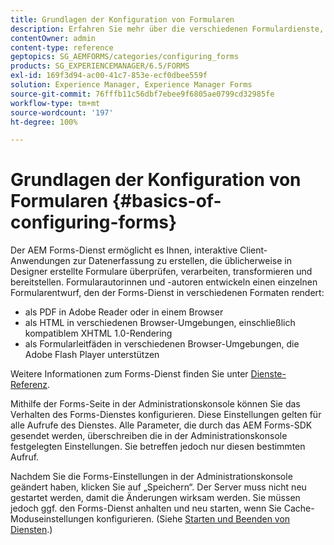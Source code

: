 ```yaml
---
title: Grundlagen der Konfiguration von Formularen
description: Erfahren Sie mehr über die verschiedenen Formulardienste, mit denen Sie interaktive Datenerfassungsanwendungen erstellen können.
contentOwner: admin
content-type: reference
geptopics: SG_AEMFORMS/categories/configuring_forms
products: SG_EXPERIENCEMANAGER/6.5/FORMS
exl-id: 169f3d94-ac00-41c7-853e-ecf0dbee559f
solution: Experience Manager, Experience Manager Forms
source-git-commit: 76fffb11c56dbf7ebee9f6805ae0799cd32985fe
workflow-type: tm+mt
source-wordcount: '197'
ht-degree: 100%

---
```


# Grundlagen der Konfiguration von Formularen {#basics-of-configuring-forms}

Der AEM Forms-Dienst ermöglicht es Ihnen, interaktive Client-Anwendungen zur Datenerfassung zu erstellen, die üblicherweise in Designer erstellte Formulare überprüfen, verarbeiten, transformieren und bereitstellen. Formularautorinnen und -autoren entwickeln einen einzelnen Formularentwurf, den der Forms-Dienst in verschiedenen Formaten rendert:

* als PDF in Adobe Reader oder in einem Browser
* als HTML in verschiedenen Browser-Umgebungen, einschließlich kompatiblem XHTML 1.0-Rendering
* als Formularleitfäden in verschiedenen Browser-Umgebungen, die Adobe Flash Player unterstützen

Weitere Informationen zum Forms-Dienst finden Sie unter [Dienste-Referenz](https://www.adobe.com/go/learn_aemforms_services_63).

Mithilfe der Forms-Seite in der Administrationskonsole können Sie das Verhalten des Forms-Dienstes konfigurieren. Diese Einstellungen gelten für alle Aufrufe des Dienstes. Alle Parameter, die durch das AEM Forms-SDK gesendet werden, überschreiben die in der Administrationskonsole festgelegten Einstellungen. Sie betreffen jedoch nur diesen bestimmten Aufruf. 

Nachdem Sie die Forms-Einstellungen in der Administrationskonsole geändert haben, klicken Sie auf „Speichern“. Der Server muss nicht neu gestartet werden, damit die Änderungen wirksam werden. Sie müssen jedoch ggf. den Forms-Dienst anhalten und neu starten, wenn Sie Cache-Moduseinstellungen konfigurieren. (Siehe [Starten und Beenden von Diensten](/help/forms/using/admin-help/starting-stopping-services.md#starting-and-stopping-services).)
